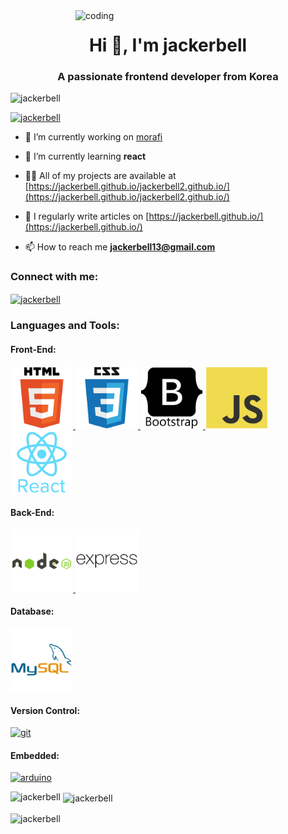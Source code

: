 <img src="https://media3.giphy.com/media/qgQUggAC3Pfv687qPC/giphy.gif" align="right" alt="coding" width="400">
<h1 align="center">Hi 👋, I'm jackerbell</h1>
<h3 align="center">A passionate frontend developer from Korea</h3>

<p align="left"> <img src="https://komarev.com/ghpvc/?username=jackerbell&label=Profile%20views&color=0e75b6&style=flat" alt="jackerbell" /> </p>

<p align="left"> <a href="https://github.com/ryo-ma/github-profile-trophy"><img src="https://github-profile-trophy.vercel.app/?username=jackerbell" alt="jackerbell" /></a> </p>

- 🔭 I’m currently working on [morafi](https://github.com/jackerbell/Morafi)

- 🌱 I’m currently learning **react**

- 👨‍💻 All of my projects are available at [https://jackerbell.github.io/jackerbell2.github.io/](https://jackerbell.github.io/jackerbell2.github.io/)

- 📝 I regularly write articles on [https://jackerbell.github.io/](https://jackerbell.github.io/)

- 📫 How to reach me **jackerbell13@gmail.com**

<h3 align="left">Connect with me:</h3>
<p align="left">
<a href="https://codepen.io/jackerbell" target="blank"><img align="center" src="https://raw.githubusercontent.com/rahuldkjain/github-profile-readme-generator/master/src/images/icons/Social/codepen.svg" alt="jackerbell" height="100" width="100" /></a>
</p>

<h3 align="left">Languages and Tools:</h3>
<h4 align="left">Front-End:</h4>
<p align="left"> <a href="https://www.w3.org/html/" target="_blank" rel="noreferrer"> <img src="https://raw.githubusercontent.com/devicons/devicon/master/icons/html5/html5-original-wordmark.svg" alt="html5" width="100" height="100"/> </a>  
<a href="https://www.w3schools.com/css/" target="_blank" rel="noreferrer"> <img src="https://raw.githubusercontent.com/devicons/devicon/master/icons/css3/css3-original-wordmark.svg" alt="css3" width="100" height="100"/> </a> 
<a href="https://getbootstrap.com" target="_blank" rel="noreferrer"> <img src="https://raw.githubusercontent.com/devicons/devicon/master/icons/bootstrap/bootstrap-plain-wordmark.svg" alt="bootstrap" width="100" height="100"/> </a> <a href="https://developer.mozilla.org/en-US/docs/Web/JavaScript" target="_blank" rel="noreferrer"> <img src="https://raw.githubusercontent.com/devicons/devicon/master/icons/javascript/javascript-original.svg" alt="javascript" width="100" height="100"/> </a>  <a href="https://reactjs.org/" target="_blank" rel="noreferrer"> <img src="https://raw.githubusercontent.com/devicons/devicon/master/icons/react/react-original-wordmark.svg" alt="react" width="100" height="100"/> </a> </p>
<h4 align="left">Back-End:</h4>
<p align="left"> <a href="https://nodejs.org" target="_blank" rel="noreferrer"> <img src="https://raw.githubusercontent.com/devicons/devicon/master/icons/nodejs/nodejs-original-wordmark.svg" alt="nodejs" width="100" height="100"/> </a> <a href="https://expressjs.com" target="_blank" rel="noreferrer"> <img src="https://raw.githubusercontent.com/devicons/devicon/master/icons/express/express-original-wordmark.svg" alt="express" width="100" height="100"/> </a>   </p>
<h4 align="left">Database:</h4>
<p align="left"> <a href="https://www.mysql.com/" target="_blank" rel="noreferrer"> <img src="https://raw.githubusercontent.com/devicons/devicon/master/icons/mysql/mysql-original-wordmark.svg" alt="mysql" width="100" height="100"/> </a>  </p>
<h4 align="left">Version Control:</h4>
<p align="left">  <a href="https://git-scm.com/" target="_blank" rel="noreferrer"> <img src="https://www.vectorlogo.zone/logos/git-scm/git-scm-icon.svg" alt="git" width="100" height="100"/> </a> </p>
<h4 align="left">Embedded:</h4>
<p align="left">   <a href="https://www.arduino.cc/" target="_blank" rel="noreferrer"> <img src="https://cdn.worldvectorlogo.com/logos/arduino-1.svg" alt="arduino" width="100" height="100"/> </a>  </p>



<p><img align="left" src="https://github-readme-stats.vercel.app/api/top-langs?username=jackerbell&show_icons=true&locale=en&layout=compact" alt="jackerbell" /></p>

<p>&nbsp;<img align="center" src="https://github-readme-stats.vercel.app/api?username=jackerbell&show_icons=true&locale=en" alt="jackerbell" /></p>

<p><img align="center" src="https://github-readme-streak-stats.herokuapp.com/?user=jackerbell&" alt="jackerbell" /></p>

